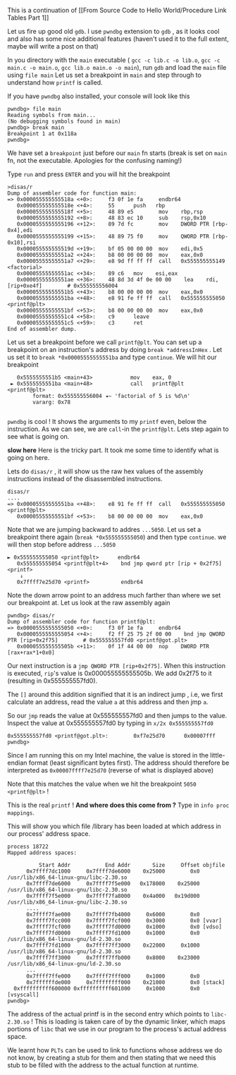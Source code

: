 This is a continuation of [[From Source Code to Hello World/Procedure Link Tables Part 1]]

Let us fire up good old `gdb`. I use `pwndbg`  extension to `gdb` , as it looks cool and also has some nice additional features (haven't used it to the full extent, maybe will write a post on that)

In you directory with the `main` executable ( `gcc -c lib.c -o lib.o`, `gcc -c main.c -o main.o`, `gcc lib.o main.o -o main`), run `gdb` and load the `main` file using `file main`
Let us set a breakpoint in `main` and step through to understand how `printf` is called.

If you have `pwndbg` also installed, your console will look like this 

```
pwndbg> file main 
Reading symbols from main...
(No debugging symbols found in main)
pwndbg> break main
Breakpoint 1 at 0x118a
pwndbg>
```

We have set a `breakpoint` just before our `main` fn starts (break is set on `main` fn, not the executable. Apologies for the confusing naming!)

Type `run` and press `ENTER` and you will hit the breakpoint 

```
>disas/r
Dump of assembler code for function main:
=> 0x000055555555518a <+0>:     f3 0f 1e fa     endbr64 
   0x000055555555518e <+4>:     55      push   rbp
   0x000055555555518f <+5>:     48 89 e5        mov    rbp,rsp
   0x0000555555555192 <+8>:     48 83 ec 10     sub    rsp,0x10
   0x0000555555555196 <+12>:    89 7d fc        mov    DWORD PTR [rbp-0x4],edi
   0x0000555555555199 <+15>:    48 89 75 f0     mov    QWORD PTR [rbp-0x10],rsi
   0x000055555555519d <+19>:    bf 05 00 00 00  mov    edi,0x5
   0x00005555555551a2 <+24>:    b8 00 00 00 00  mov    eax,0x0
   0x00005555555551a7 <+29>:    e8 9d ff ff ff  call   0x555555555149 <factorial>
   0x00005555555551ac <+34>:    89 c6   mov    esi,eax
   0x00005555555551ae <+36>:    48 8d 3d 4f 0e 00 00    lea    rdi,[rip+0xe4f]        # 0x555555556004
   0x00005555555551b5 <+43>:    b8 00 00 00 00  mov    eax,0x0
   0x00005555555551ba <+48>:    e8 91 fe ff ff  call   0x555555555050 <printf@plt>
   0x00005555555551bf <+53>:    b8 00 00 00 00  mov    eax,0x0
   0x00005555555551c4 <+58>:    c9      leave  
   0x00005555555551c5 <+59>:    c3      ret    
End of assembler dump.
```

Let us set a breakpoint before we call `printf@plt`. You can set up a breakpoint on an instruction's address by doing `break *addressInHex` . Let us set it to 
`break *0x00005555555551ba` and type `continue`. We will hit our breakpoint 
		
```
   0x5555555551b5 <main+43>            mov    eax, 0
 ► 0x5555555551ba <main+48>            call   printf@plt                <printf@plt>
        format: 0x555555556004 ◂— 'factorial of 5 is %d\n'
        vararg: 0x78
 
```

`pwndbg` is cool ! It shows the arguments to my `printf` even, below the instruction. As we can see, we are `call`-in the `printf@plt`. Lets step again to see what is going on. 

**slow here** 
Here is the tricky part. It took me some time to identify what is going on here. 

Lets do `disas/r` , it will show us the raw hex values of the assembly instructions instead of the disassembled instructions. 
```
disas/r
....
=> 0x00005555555551ba <+48>:    e8 91 fe ff ff  call   0x555555555050 <printf@plt>
   0x00005555555551bf <+53>:    b8 00 00 00 00  mov    eax,0x0
```

Note that we are jumping backward to addres `...5050`. Let us set a breakpoint there again (`break *0x555555555050`) and then type `continue`. we will then stop before address `...5050`

```
► 0x555555555050 <printf@plt>      endbr64 
   0x555555555054 <printf@plt+4>    bnd jmp qword ptr [rip + 0x2f75]     <printf>
    ↓
   0x7ffff7e25d70 <printf>          endbr64
```

Note the down arrow point to an address much farther than where we set our breakpoint at. Let us look at the raw assembly again

```
pwndbg> disas/r
Dump of assembler code for function printf@plt:
=> 0x0000555555555050 <+0>:     f3 0f 1e fa     endbr64 
   0x0000555555555054 <+4>:     f2 ff 25 75 2f 00 00    bnd jmp QWORD PTR [rip+0x2f75]        # 0x555555557fd0 <printf@got.plt>
   0x000055555555505b <+11>:    0f 1f 44 00 00  nop    DWORD PTR [rax+rax*1+0x0]
```

Our next instruction is a `jmp QWORD PTR [rip+0x2f75]`. When this instruction is executed, `rip`'s value is  0x000055555555505b. We add 0x2f75 to it (resulting in 0x555555557fd0). 

The `[]` around this addition signified that it is an indirect jump , i.e, we first calculate an address, read the value  `a` at this address and then jmp `a`. 

So our `jmp` reads the value at 0x555555557fd0 and then jumps to the value. Inspect the value  at 0x555555557fd0 by typing in `x/2x 0x555555557fd0` 
```
0x555555557fd0 <printf@got.plt>:        0xf7e25d70      0x00007fff
pwndbg>
```

Since I am running this on my Intel machine, the value is stored in the little-endian format (least significant bytes first). The address should therefore be interpreted as `0x00007ffff7e25d70` (reverse of what is displayed above)

Note that this matches the value when we hit the breakpoint `5050 <printf@plt>` !

This is the real `printf` ! 
**And where does this come from ?** 
Type in `info proc mappings`. 

This will show you which file /library has been loaded at which address in our process' address space. 

```
process 18722
Mapped address spaces:

          Start Addr           End Addr       Size     Offset objfile
      0x7ffff7dc1000     0x7ffff7de6000    0x25000        0x0 /usr/lib/x86_64-linux-gnu/libc-2.30.so
      0x7ffff7de6000     0x7ffff7f5e000   0x178000    0x25000 /usr/lib/x86_64-linux-gnu/libc-2.30.so
      0x7ffff7f5e000     0x7ffff7fa8000    0x4a000   0x19d000 /usr/lib/x86_64-linux-gnu/libc-2.30.so
	  ....
	  0x7ffff7fae000     0x7ffff7fb4000     0x6000        0x0 
      0x7ffff7fcc000     0x7ffff7fcf000     0x3000        0x0 [vvar]
      0x7ffff7fcf000     0x7ffff7fd0000     0x1000        0x0 [vdso]
      0x7ffff7fd0000     0x7ffff7fd1000     0x1000        0x0 /usr/lib/x86_64-linux-gnu/ld-2.30.so
      0x7ffff7fd1000     0x7ffff7ff3000    0x22000     0x1000 /usr/lib/x86_64-linux-gnu/ld-2.30.so
      0x7ffff7ff3000     0x7ffff7ffb000     0x8000    0x23000 /usr/lib/x86_64-linux-gnu/ld-2.30.so
	  ...
      0x7ffff7ffe000     0x7ffff7fff000     0x1000        0x0 
      0x7ffffffde000     0x7ffffffff000    0x21000        0x0 [stack]
  0xffffffffff600000 0xffffffffff601000     0x1000        0x0 [vsyscall]
pwndbg>
```

The address of the actual printf is in the second entry which points to `libc-2.30.so` ! This is loading is taken care of by the dynamic linker, which maps portions of `libc` that we use in our program to the process's actual address space. 

We learnt how `PLTs` can be used to link to functions whose address we do not know, by creating a stub for them and then stating that we need this stub to be filled with the address to the actual function at runtime. 